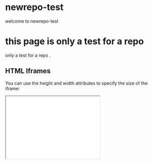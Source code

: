 # newrepo-test
welcome to newrepo-test
  

<!DOCTYPE html>
<html>
<head>
<title>this is my page</title>
</head>
<body>

<h1> this page is only a test for a repo </h1>
<p>only a test for a repo .</p>
<h2>HTML Iframes</h2>
<p>You can use the height and width attributes to specify the size of the iframe:</p>

<iframe src="demo_iframe.htm" height="200" width="300" title="Iframe Example"></iframe>
</body>
</html>
